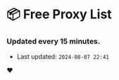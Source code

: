 # :package: Free Proxy List
### Updated every 15 minutes.

- Last updated: `2024-08-07 22:41`

:heart:
